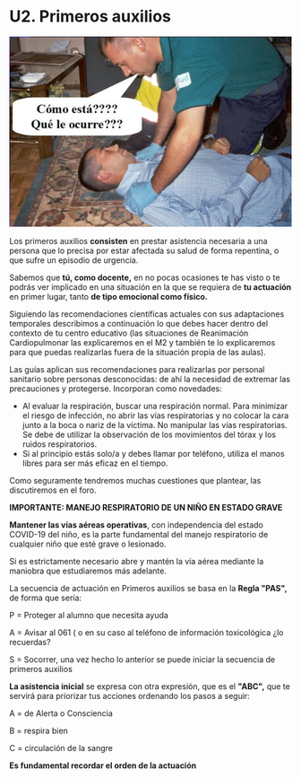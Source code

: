 # U2. Primeros auxilios


![Fig.1.17. ABC Primeros Auxilios.](img/M1_16.jpg)

Los primeros auxilios **consisten** en prestar asistencia necesaria a una persona que lo precisa por estar afectada su salud de forma repentina, o que sufre un episodio de urgencia.

Sabemos que **tú, como docente,** en no pocas ocasiones te has visto o te podrás ver implicado en una situación en la que se requiera de **tu actuación** en primer lugar, tanto **de tipo emocional como físico.**

Siguiendo las recomendaciones científicas actuales con sus adaptaciones temporales describimos a continuación lo que debes hacer dentro del contexto de tu centro educativo (las situaciones de Reanimación Cardiopulmonar las explicaremos en el M2 y también te lo explicaremos para que puedas realizarlas fuera de la situación propia de las aulas).

Las guías aplican sus recomendaciones para realizarlas por personal sanitario sobre personas desconocidas: de ahí la necesidad de extremar las precauciones y protegerse. Incorporan como novedades: 

* Al evaluar la respiración, buscar una respiración normal. Para minimizar el riesgo de infección, no abrir las vías respiratorias y no colocar la cara junto a la boca o nariz de la víctima. No manipular las vías respiratorias. Se debe de utilizar la observación de los movimientos del tórax y los ruidos respiratorios.
* Si al principio estás solo/a y debes llamar por teléfono, utiliza el manos libres para ser más eficaz en el tiempo.

Como seguramente tendremos muchas cuestiones que plantear, las discutiremos en el foro.

**IMPORTANTE: MANEJO RESPIRATORIO DE UN NIÑO EN ESTADO GRAVE**

**Mantener las vías aéreas operativas**, con independencia del estado COVID-19 del niño, es la parte fundamental del manejo respiratorio de cualquier niño que esté grave o lesionado.

Si es estrictamente necesario abre y mantén la vía aérea mediante la maniobra que estudiaremos más adelante.

La secuencia de actuación en Primeros auxilios se basa en la **Regla "PAS",** de forma que sería:

P = Proteger al alumno que necesita ayuda

A = Avisar al 061 ( o en su caso al teléfono de información toxicológica ¿lo recuerdas?

S = Socorrer, una vez hecho lo anterior se puede iniciar la secuencia de primeros auxilios

**La asistencia inicial** se expresa con otra expresión, que es el **"ABC",** que te servirá para priorizar tus acciones ordenando los pasos a seguir:

A = de Alerta o Consciencia

B = respira bien

C = circulación de la sangre

**Es fundamental recordar el orden de la actuación**

